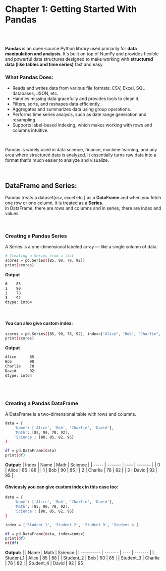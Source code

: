 #
# Chapter 1: Getting Started With Pandas
<br>
<br>

**Pandas** is an open-source Python library used primarily for **data manipulation and analysis**. It's built on top of NumPy and provides flexible and powerful data structures designed to make working with **structured data (like tables and time series)** fast and easy.
<br>

### What Pandas Does:
- Reads and writes data from various file formats: CSV, Excel, SQL databases, JSON, etc.
- Handles missing data gracefully and provides tools to clean it.
- Filters, sorts, and reshapes data efficiently.
- Aggregates and summarizes data using group operations.
- Performs time series analysis, such as date range generation and resampling.
- Supports label-based indexing, which makes working with rows and columns intuitive.
<br>

Pandas is widely used in data science, finance, machine learning, and any area where structured data is analyzed. It essentially turns raw data into a format that's much easier to analyze and visualize.

<br>

## DataFrame and Series:
Pandas treats a dataset(csv, excel etc.) as a **DataFrame** and when you fetch one row or one column, it is treated as a **Series**.
<br>
In DataFrame, there are rows and columns and in series, there are index and values


<br>

### Creating a Pandas Series
A Series is a one-dimensional labeled array — like a single column of data.
```bash
# Creating a Series from a list
scores = pd.Series([85, 90, 78, 92])
print(scores)
```
**Output**
```bash
0    85
1    90
2    78
3    92
dtype: int64
```

<br>

#### You can also give custom index:
```bash
scores = pd.Series([85, 90, 78, 92], index=["Alice", "Bob", "Charlie", "David"])
print(scores)
```
**Output**
```bash
Alice      85
Bob        90
Charlie    78
David      92
dtype: int64
```

<br>
<br>

### Creating a Pandas DataFrame
A DataFrame is a two-dimensional table with rows and columns.

```bash
data = {
    'Name': ['Alice', 'Bob', 'Charlie', 'David'],
    'Math': [85, 90, 78, 92],
    'Science': [88, 85, 82, 95]
}

df = pd.DataFrame(data)
print(df)
```

**Output:**
| Index | Name    | Math | Science |
| ----- | ------- | ---- | ------- |
| 0     | Alice   | 85   | 88      |
| 1     | Bob     | 90   | 85      |
| 2     | Charlie | 78   | 82      |
| 3     | David   | 92   | 95      |

#### Obviously you can give custom index in this case too:
```bash
data = {
    'Name': ['Alice', 'Bob', 'Charlie', 'David'],
    'Math': [85, 90, 78, 92],
    'Science': [88, 85, 82, 95]
}

index = ['Student_1', 'Student_2', 'Student_3', 'Student_4']

df = pd.DataFrame(data, index=index)
print(df)
nt(df)
```
**Output:**
|            | Name    | Math | Science |
| ---------- | ------- | ---- | ------- |
| Student\_1 | Alice   | 85   | 88      |
| Student\_2 | Bob     | 90   | 85      |
| Student\_3 | Charlie | 78   | 82      |
| Student\_4 | David   | 92   | 95      |















